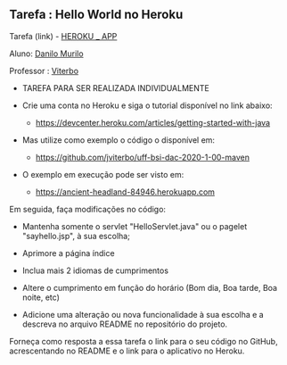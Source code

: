 ## Tarefa : Hello World no Heroku 

Tarefa (link) - <a href="https://hwhdanilouff.herokuapp.com/"> HEROKU _ APP </a>

Aluno: <a href="https://github.com/daruloto128/">Danilo Murilo</a>

Professor : <a href="https://github.com/jviterbo/"> Viterbo </a>


* TAREFA PARA SER REALIZADA INDIVIDUALMENTE

* Crie uma conta no Heroku  e siga o tutorial disponível no link abaixo:

  * https://devcenter.heroku.com/articles/getting-started-with-java

    

* Mas utilize como exemplo o código o disponível em: 

  * https://github.com/jviterbo/uff-bsi-dac-2020-1-00-maven

    

* O exemplo em execução pode ser visto em:
  * https://ancient-headland-84946.herokuapp.com

Em seguida, faça modificações no código:
- Mantenha somente o servlet "HelloServlet.java" ou o pagelet "sayhello.jsp", à sua escolha;
- Aprimore a página índice
- Inclua mais 2 idiomas de cumprimentos

- Altere o cumprimento em função do horário (Bom dia, Boa tarde, Boa noite, etc)
- Adicione uma alteração ou nova funcionalidade à sua escolha e a descreva no arquivo README no repositório do projeto.

Forneça como resposta a essa tarefa o link para o seu código no GitHub, acrescentando no README e o link para o aplicativo no Heroku.  

